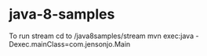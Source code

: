 # java-8-samples

To run stream
cd to /java8samples/stream
mvn exec:java -Dexec.mainClass=com.jensonjo.Main